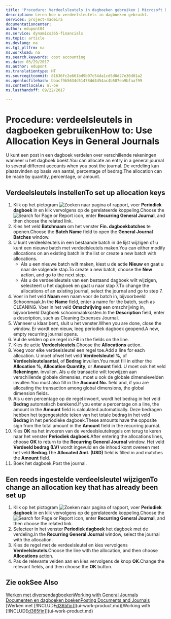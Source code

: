```yaml
---
title: 'Procedure: Verdeelsleutels in dagboeken gebruiken | Microsoft Docs'
description: Leren hoe u verdeelsleutels in dagboeken gebruikt.
services: project-madeira
documentationcenter: 
author: edupont04
ms.service: dynamics365-financials
ms.topic: article
ms.devlang: na
ms.tgt_pltfrm: na
ms.workload: na
ms.search.keywords: cost accounting
ms.date: 03/29/2017
ms.author: edupont
ms.translationtype: HT
ms.sourcegitcommit: 81636fc2e661bd9b07c54da1cd5d0d27e30d01a2
ms.openlocfilehash: bbacf9b5634d51478dd4d54ac4b587ea9bfaaf99
ms.contentlocale: nl-be
ms.lasthandoff: 09/22/2017

---
```

# <a name="how-to-use-allocation-keys-in-general-journals"></a><span data-ttu-id="3a765-103">Procedure: verdeelsleutels in dagboeken gebruiken</span><span class="sxs-lookup"><span data-stu-id="3a765-103">How to: Use Allocation Keys in General Journals</span></span>
<span data-ttu-id="3a765-104">U kunt een post in een dagboek verdelen over verschillende rekeningen wanneer u het dagboek boekt.</span><span class="sxs-lookup"><span data-stu-id="3a765-104">You can allocate an entry in a general journal to several different accounts when you post the journal.</span></span> <span data-ttu-id="3a765-105">De verdeling kan plaatsvinden op basis van aantal, percentage of bedrag.</span><span class="sxs-lookup"><span data-stu-id="3a765-105">The allocation can be made by quantity, percentage, or amount.</span></span>

## <a name="to-set-up-allocation-keys"></a><span data-ttu-id="3a765-106">Verdeelsleutels instellen</span><span class="sxs-lookup"><span data-stu-id="3a765-106">To set up allocation keys</span></span>
1. <span data-ttu-id="3a765-107">Klik op het pictogram ![Zoeken naar pagina of rapport](media/ui-search/search_small.png "pictogram Zoeken naar pagina of rapport"), voer **Periodiek dagboek** in en klik vervolgens op de gerelateerde koppeling.</span><span class="sxs-lookup"><span data-stu-id="3a765-107">Choose the ![Search for Page or Report](media/ui-search/search_small.png "Search for Page or Report icon") icon, enter **Recurring General Journal**, and then choose the related link.</span></span>
2. <span data-ttu-id="3a765-108">Kies het veld **Batchnaam** om het venster **Fin. dagboekbatches** te openen.</span><span class="sxs-lookup"><span data-stu-id="3a765-108">Choose the **Batch Name** field to open the **General Journal Batches** window.</span></span>
3. <span data-ttu-id="3a765-109">U kunt verdeelsleutels in een bestaande batch in de lijst wijzigen of u kunt een nieuwe batch met verdeelsleutels maken.</span><span class="sxs-lookup"><span data-stu-id="3a765-109">You can either modify allocations on an existing batch in the list or create a new batch with allocations.</span></span>
   * <span data-ttu-id="3a765-110">Als u een nieuwe batch wilt maken, kiest u de actie **Nieuw** en gaat u naar de volgende stap.</span><span class="sxs-lookup"><span data-stu-id="3a765-110">To create a new batch, choose the **New** action, and go to the next step.</span></span>
   * <span data-ttu-id="3a765-111">Als u de verdeelsleutels van een bestaand dagboek wilt wijzigen, selecteert u het dagboek en gaat u naar stap 7.</span><span class="sxs-lookup"><span data-stu-id="3a765-111">To change the allocations of an existing journal, select the journal and go to step 7.</span></span>    
4. <span data-ttu-id="3a765-112">Voer in het veld **Naam** een naam voor de batch in, bijvoorbeeld Schoonmaak.</span><span class="sxs-lookup"><span data-stu-id="3a765-112">In the **Name** field, enter a name for the batch, such as CLEANING.</span></span> <span data-ttu-id="3a765-113">Voer in het veld **Omschrijving** een omschrijving in, bijvoorbeeld Dagboek schoonmaakkosten.</span><span class="sxs-lookup"><span data-stu-id="3a765-113">In the **Description** field, enter a description, such as Cleaning Expenses Journal.</span></span>
5. <span data-ttu-id="3a765-114">Wanneer u klaar bent, sluit u het venster.</span><span class="sxs-lookup"><span data-stu-id="3a765-114">When you are done, close the window.</span></span> <span data-ttu-id="3a765-115">Er wordt een nieuw, leeg periodiek dagboek geopend.</span><span class="sxs-lookup"><span data-stu-id="3a765-115">A new, empty recurring journal opens.</span></span>
6. <span data-ttu-id="3a765-116">Vul de velden op de regel in.</span><span class="sxs-lookup"><span data-stu-id="3a765-116">Fill in the fields on the line.</span></span>
7. <span data-ttu-id="3a765-117">Kies de actie **Verdeelsleutels**.</span><span class="sxs-lookup"><span data-stu-id="3a765-117">Choose the **Allocations** action.</span></span>
8. <span data-ttu-id="3a765-118">Voeg voor elke verdeelsleutel een regel toe.</span><span class="sxs-lookup"><span data-stu-id="3a765-118">Add a line for each allocation.</span></span> <span data-ttu-id="3a765-119">U moet ofwel het veld **Verdeelsleutel %**, of **Verdeelsleutelaantal**, of **Bedrag** invullen.</span><span class="sxs-lookup"><span data-stu-id="3a765-119">You must fill in either the **Allocation %**, **Allocation Quantity**, or **Amount** field.</span></span> <span data-ttu-id="3a765-120">U moet ook het veld **Rekeningnr.** invullen. Als u de transactie wilt toewijzen aan verschillende globale dimensies, moet u ook de globale dimensievelden invullen.</span><span class="sxs-lookup"><span data-stu-id="3a765-120">You must also fill in the **Account No.** field and, if you are allocating the transaction among global dimensions, the global dimension fields.</span></span>
9. <span data-ttu-id="3a765-121">Als u een percentage op de regel invoert, wordt het bedrag in het veld **Bedrag** automatisch berekend.</span><span class="sxs-lookup"><span data-stu-id="3a765-121">If you enter a percentage on a line, the amount in the **Amount** field is calculated automatically.</span></span> <span data-ttu-id="3a765-122">Deze bedragen hebben het tegengestelde teken van het totale bedrag in het veld **Bedrag** in het periodieke dagboek.</span><span class="sxs-lookup"><span data-stu-id="3a765-122">These amounts have the opposite sign from the total amount in the **Amount** field in the recurring journal.</span></span>
10. <span data-ttu-id="3a765-123">Kies **OK** na het invoeren van de verdeelsleutelregels om terug te keren naar het venster **Periodiek dagboek**.</span><span class="sxs-lookup"><span data-stu-id="3a765-123">After entering the allocations lines, choose **OK** to return to the **Recurring General Journal** window.</span></span> <span data-ttu-id="3a765-124">Het veld **Verdeeld bedrag (LV)** wordt ingevuld en de inhoud komt overeen met het veld **Bedrag**.</span><span class="sxs-lookup"><span data-stu-id="3a765-124">The **Allocated Amt. (USD)** field is filled in and matches the **Amount** field.</span></span>
11. <span data-ttu-id="3a765-125">Boek het dagboek.</span><span class="sxs-lookup"><span data-stu-id="3a765-125">Post the journal.</span></span>

## <a name="to-change-an-allocation-key-that-has-already-been-set-up"></a><span data-ttu-id="3a765-126">Een reeds ingestelde verdeelsleutel wijzigen</span><span class="sxs-lookup"><span data-stu-id="3a765-126">To change an allocation key that has already been set up</span></span>
1. <span data-ttu-id="3a765-127">Klik op het pictogram ![Zoeken naar pagina of rapport](media/ui-search/search_small.png "pictogram Zoeken naar pagina of rapport"), voer **Periodiek dagboek** in en klik vervolgens op de gerelateerde koppeling.</span><span class="sxs-lookup"><span data-stu-id="3a765-127">Choose the ![Search for Page or Report](media/ui-search/search_small.png "Search for Page or Report icon") icon, enter **Recurring General Journal**, and then choose the related link.</span></span>
2. <span data-ttu-id="3a765-128">Selecteer in het venster **Periodiek dagboek** het dagboek met de verdeling.</span><span class="sxs-lookup"><span data-stu-id="3a765-128">In the **Recurring General Journal** window, select the journal with the allocation.</span></span>
3. <span data-ttu-id="3a765-129">Kies de regel met de verdeelsleutel en kies vervolgens **Verdeelsleutels**.</span><span class="sxs-lookup"><span data-stu-id="3a765-129">Choose the line with the allocation, and then choose **Allocations** action.</span></span>
4. <span data-ttu-id="3a765-130">Pas de relevante velden aan en kies vervolgens de knop **OK**.</span><span class="sxs-lookup"><span data-stu-id="3a765-130">Change the relevant fields, and then choose the **OK** button.</span></span>

## <a name="see-also"></a><span data-ttu-id="3a765-131">Zie ook</span><span class="sxs-lookup"><span data-stu-id="3a765-131">See Also</span></span>
[<span data-ttu-id="3a765-132">Werken met diversendagboeken</span><span class="sxs-lookup"><span data-stu-id="3a765-132">Working with General Journals</span></span>](ui-work-general-journals.md)  
[<span data-ttu-id="3a765-133">Documenten en dagboeken boeken</span><span class="sxs-lookup"><span data-stu-id="3a765-133">Posting Documents and Journals</span></span>](ui-post-documents-journals.md)  
<span data-ttu-id="3a765-134">[Werken met [!INCLUDE[d365fin](includes/d365fin_md.md)]](ui-work-product.md)</span><span class="sxs-lookup"><span data-stu-id="3a765-134">[Working with [!INCLUDE[d365fin](includes/d365fin_md.md)]](ui-work-product.md)</span></span>

